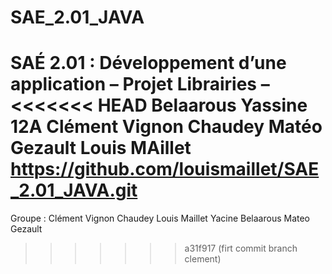 # SAE_2.01_JAVA
SAÉ 2.01 : Développement d’une application – Projet Librairies – 
<<<<<<< HEAD
Belaarous Yassine 12A
Clément Vignon Chaudey
Matéo Gezault
Louis MAillet
https://github.com/louismaillet/SAE_2.01_JAVA.git
=======
Groupe :
Clément Vignon Chaudey
Louis Maillet
Yacine Belaarous
Mateo Gezault
>>>>>>> a31f917 (firt commit branch clement)
